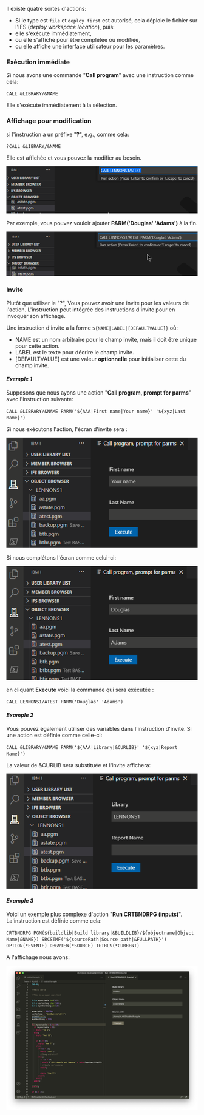 Il existe quatre sortes d'actions:

- Si le type est `file` et `deploy first` est autorisé, cela déploie le fichier sur l'IFS (*deploy workspace location*), puis:
- elle s'exécute immédiatement,
- ou elle s'affiche pour être complétée ou modifiée,
- ou elle affiche une interface utilisateur pour les paramètres.

### Exécution immédiate

Si nous avons une commande "**Call program**" avec une instruction comme cela:

`CALL &LIBRARY/&NAME`  

Elle s'exécute immédiatement à la sélection.

### Affichage pour modification

si l'instruction a un préfixe "**?**", e.g., comme cela:

`?CALL &LIBRARY/&NAME`  

Elle est affichée et vous pouvez la modifier au besoin.

![Action Displayed for Modification](../../../assets/actions_exec_01.png)

Par exemple, vous pouvez vouloir ajouter **PARM('Douglas' 'Adams')** à la fin.

![Modified Action](../../../assets/actions_exec_02.png)

### Invite

Plutôt que utiliser le "?", Vous pouvez avoir une invite pour les valeurs de l'action.
L'instruction peut intégrée des instructions d'invite pour en invoquer son affichage.

Une instruction d'invite a la forme ``${NAME|LABEL|[DEFAULTVALUE]}`` oû:

- NAME est un nom arbitraire pour le champ invite, mais il doit être unique pour cette action.
- LABEL est le texte pour décrire le champ invite.
- [DEFAULTVALUE] est une valeur **optionnelle** pour initialiser cette du champ invite.

#### *Exemple 1*

Supposons que nous ayons une action "**Call program, prompt for parms**" avec l'instruction suivante:

``CALL &LIBRARY/&NAME PARM('${AAA|First name|Your name}' '${xyz|Last Name}')``

Si nous exécutons l'action, l'écran d'invite sera :

![Prompting Action Example 1](../../../assets/actions_exec_03.png)

Si nous complétons l'écran comme celui-ci:

![Completed Prompted Action](../../../assets/actions_exec_04.png)

en cliquant **Execute** voici la commande qui sera exécutée :

``CALL LENNONS1/ATEST PARM('Douglas' 'Adams')``

#### *Example 2*

Vous pouvez également utiliser des variables dans l'instruction d'invite. Si une action est définie comme celle-ci:

``CALL &LIBRARY/&NAME PARM('${AAA|Library|&CURLIB}' '${xyz|Report Name}')``

La valeur de &CURLIB sera substituée et l'invite affichera:

![Prompted Action Example 2](../../../assets/actions_exec_05.png)

#### *Example 3*

Voici un exemple plus complexe d'action "**Run CRTBNDRPG (inputs)**".
La'instruction est définie comme cela:

``CRTBNDRPG PGM(${buildlib|Build library|&BUILDLIB}/${objectname|Object Name|&NAME}) SRCSTMF('${sourcePath|Source path|&FULLPATH}') OPTION(*EVENTF) DBGVIEW(*SOURCE) TGTRLS(*CURRENT)``

A l'affichage nous avons: 

![Panel to the right](../../../assets/compile_04.png)
